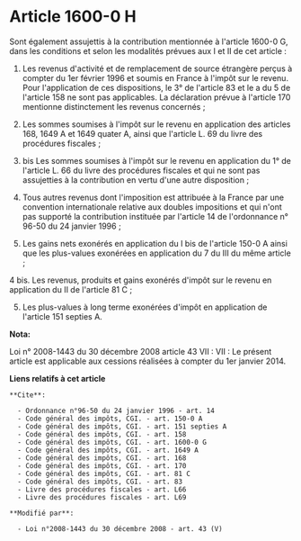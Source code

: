 # Article 1600-0 H

Sont également assujettis à la contribution mentionnée à l'article 1600-0 G, dans les conditions et selon les modalités
prévues aux I et II de cet article : 

1. Les revenus d'activité et de remplacement de source étrangère perçus à compter du 1er février 1996 et soumis en France à
l'impôt sur le revenu. Pour l'application de ces dispositions, le 3° de l'article 83 et le a du 5 de l'article 158 ne sont
pas applicables. La déclaration prévue à l'article 170 mentionne distinctement les revenus concernés ; 

2. Les sommes soumises à l'impôt sur le revenu en application des articles 168, 1649 A et 1649 quater A, ainsi que l'article
L. 69 du livre des procédures fiscales ; 

2. bis Les sommes soumises à l'impôt sur le revenu en application du 1° de l'article L. 66 du livre des procédures fiscales
et qui ne sont pas assujetties à la contribution en vertu d'une autre disposition ; 

3. Tous autres revenus dont l'imposition est attribuée à la France par une convention internationale relative aux doubles
impositions et qui n'ont pas supporté la contribution instituée par l'article 14 de l'ordonnance n° 96-50 du 24 janvier
1996 ; 

4. Les gains  nets exonérés en application du I bis de l'article 150-0 A ainsi que les  plus-values exonérées en application
du 7 du III du même article ;

4 bis. Les revenus, produits et gains exonérés d'impôt sur le revenu en application du II de l'article 81 C ; 

5. Les plus-values à long terme exonérées d'impôt en application de l'article 151 septies A.

**Nota:**

Loi n° 2008-1443 du 30 décembre 2008 article 43 VII : VII : Le présent article est applicable aux cessions réalisées à
compter du 1er janvier 2014.

**Liens relatifs à cet article**

	**Cite**:

	  - Ordonnance n°96-50 du 24 janvier 1996 - art. 14
	  - Code général des impôts, CGI. - art. 150-0 A
	  - Code général des impôts, CGI. - art. 151 septies A
	  - Code général des impôts, CGI. - art. 158
	  - Code général des impôts, CGI. - art. 1600-0 G
	  - Code général des impôts, CGI. - art. 1649 A
	  - Code général des impôts, CGI. - art. 168
	  - Code général des impôts, CGI. - art. 170
	  - Code général des impôts, CGI. - art. 81 C
	  - Code général des impôts, CGI. - art. 83
	  - Livre des procédures fiscales - art. L66
	  - Livre des procédures fiscales - art. L69

	**Modifié par**:

	  - Loi n°2008-1443 du 30 décembre 2008 - art. 43 (V)
